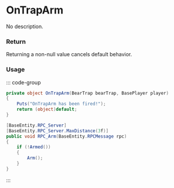 # OnTrapArm
<Badge type="info" text="Traps"/>[<Badge type="danger" text="Carbon Compatible"/>](https://github.com/CarbonCommunity/Carbon)[<Badge type="warning" text="Oxide Compatible"/>](https://github.com/OxideMod/Oxide.Rust)
No description.
### Return
Returning a non-null value cancels default behavior.

### Usage
::: code-group
```csharp [Example]
private object OnTrapArm(BearTrap bearTrap, BasePlayer player)
{
	Puts("OnTrapArm has been fired!");
	return (object)default;
}
```
```csharp [Source — Assembly-CSharp @ BearTrap]
[BaseEntity.RPC_Server]
[BaseEntity.RPC_Server.MaxDistance(3f)]
public void RPC_Arm(BaseEntity.RPCMessage rpc)
{
	if (!Armed())
	{
		Arm();
	}
}

```
:::
